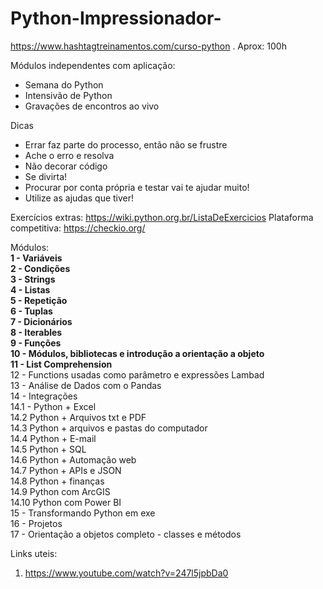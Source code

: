 # Python-Impressionador-
https://www.hashtagtreinamentos.com/curso-python . Aprox: 100h

Módulos independentes com aplicação:
  - Semana do Python
  - Intensivão de Python
  - Gravações de encontros ao vivo

Dicas
- Errar faz parte do processo, então não se frustre
- Ache o erro e resolva
- Não decorar código
- Se divirta!
- Procurar por conta própria e testar vai te ajudar muito!
- Utilize as ajudas que tiver!

Exercícios extras: https://wiki.python.org.br/ListaDeExercicios
Plataforma competitiva: https://checkio.org/

Módulos:<br>
**1 - Variáveis**<br>
**2 - Condições**<br>
**3 - Strings**<br>
**4 - Listas**<br>
**5 - Repetição**<br>
**6 - Tuplas**<br>
**7 - Dicionários**<br>
**8 - Iterables**<br>
**9 - Funções**<br>
**10 - Módulos, bibliotecas e introdução a orientação a objeto**<br>
**11 - List Comprehension**<br>
12 - Functions usadas como parâmetro e expressões Lambad<br>
13 - Análise de Dados com o Pandas<br>
14 - Integrações<br>
  14.1 - Python + Excel<br>
  14.2 Python + Arquivos txt e PDF<br>
  14.3 Python + arquivos e pastas do computador<br>
  14.4 Python + E-mail<br>
  14.5 Python + SQL<br>
  14.6 Python + Automação web<br>
  14.7 Python + APIs e JSON<br>
  14.8 Python + finanças<br>
  14.9 Python com ArcGIS<br>
  14.10 Python com Power BI<br>
15 - Transformando Python em exe<br>
16 - Projetos<br>
17 - Orientação a objetos completo - classes e métodos<br>

Links uteis:<br>
1. https://www.youtube.com/watch?v=247l5jpbDa0<br>
